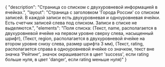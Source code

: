 {
"description": "Страница со списком с двухуровневой информацией в ячейках.",
"layout": "Страница с заголовком 'Города России' со списком записей. В каждой записи есть двухуровневая и одноуровневая ячейки. Есть счетчик записей слева под списком. Записи в списке не выделяются.",
"elements": "Поля списка: (Текст, name, располагается в двухуровневой ячейке на первом уровне сверху слева, насыщенный шрифт), (Текст, region, располагается в двухуровневой ячейке на втором уровне снизу слева, размер шрифта 3 мм), (Текст, rating, располагается справа в одноуровневой ячейке со значком, текст вне значка 'Рейтинг', значок окрашивается в цвет 'success', если rating больше нуля, в цвет 'danger', если rating меньше нуля)"
}